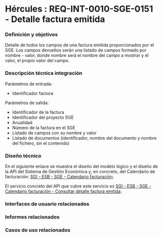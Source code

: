 # Hércules : REQ\-INT\-0010\-SGE\-0151 \- Detalle factura emitida







### Definición y objetivos

Detalle de todos los campos de una factura emitida proporcionados por el SGE. Los campos devueltos serán una listado de campos formado por nombre \- valor, donde nombre será el nombre del campo a mostrar y el valor, el propio valor del campo.

  








### Descripción técnica integración

Parámetros de entrada:

* Identificador factura

Parámetros de salida:

* Identificador de la factura
* Identificador del proyecto SGE
* Anualidad
* Número de la factura en el SGE
* Listado de campos con su nombre y valor
* Listado de documentos (identificador, nombre del documento y nombre del fichero, sin el contenido)

### Diseño técnico

En el siguiente enlace se muestra el diseño del modelo lógico y el diseño de la API del Sistema de Gestión Económica y, en concreto, del Calendario de facturación: [SGI \- ESB \- SGE \- Calendario facturación](/hercules/sgi-sistema-de-gestion-de-investigacion/diseno/componentes/sgi-esb/sgi-esb-sge/sgi-esb-sge-calendario-facturacion/index.md "/hercules/sgi-sistema-de-gestion-de-investigacion/diseno/componentes/sgi-esb/sgi-esb-sge/sgi-esb-sge-calendario-facturacion/index.md").

El servicio concreto del API que cubre este servicio es [SGI \- ESB \- SGE \- Calendario facturación \- Consultar detalle factura emitida](/hercules/sgi-sistema-de-gestion-de-investigacion/diseno/componentes/sgi-esb/sgi-esb-sge/sgi-esb-sge-calendario-facturacion/sgi-esb-sge-calendario-facturacion-facturas-emitidas-consultar-detalle.md "/hercules/sgi-sistema-de-gestion-de-investigacion/diseno/componentes/sgi-esb/sgi-esb-sge/sgi-esb-sge-calendario-facturacion/sgi-esb-sge-calendario-facturacion-facturas-emitidas-consultar-detalle.md").

  








### Interfaces de usuario relacionados







### Informes relacionados







### Casos de uso relacionados









